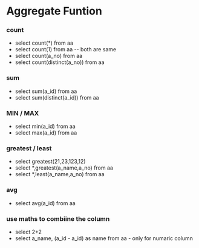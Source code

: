 # Aggregate Funtion
### count
- select count(*) from aa
- select count(1) from aa  -- both are same
- select count(a_no) from aa
- select count(distinct(a_no)) from aa

### sum
- select sum(a_id) from aa 
- select sum(distinct(a_id)) from aa
### MIN / MAX
- select min(a_id) from aa
- select max(a_id) from aa
### greatest / least
- select greatest(21,23,123,12)
- select *,greatest(a_name,a_no) from aa
- select *,least(a_name,a_no) from aa
### avg
- select avg(a_id) from aa
### use maths to combiine the column
- select 2+2
- select a_name, (a_id - a_id) as name from aa  - only for numaric column



